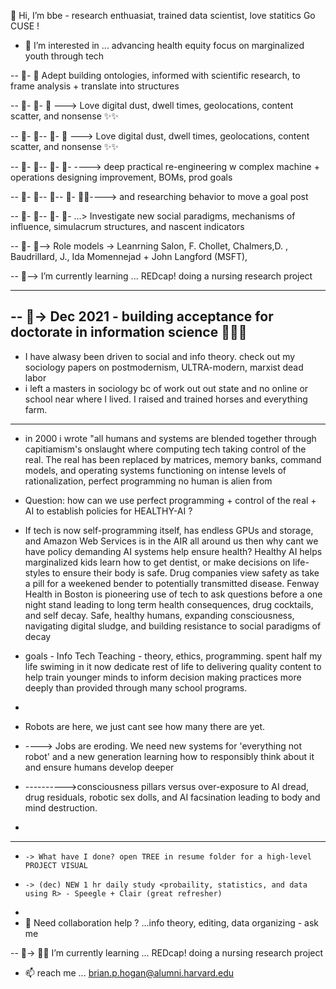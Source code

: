 👋 Hi, I’m bbe  - research enthuasiat, trained data scientist, love statitics Go CUSE !

- 👀 I’m interested in ... advancing health equity focus on marginalized youth through tech  

-- 👀- 👀  Adept building ontologies, informed with scientific research, to frame analysis + translate into structures  

-- 👀- 👀-  👀 ---> Love digital dust, dwell times, geolocations, content scatter, and nonsense  ✨✨  

-- 👀- 👀-- 👀- 👀 ---> Love digital dust, dwell times, geolocations, content scatter, and nonsense  ✨✨  

-- 👀- 👀-- 👀- 👀- ----> deep practical re-engineering w complex machine + operations designing improvement, BOMs, prod goals 

-- 👀- 👀-- 👀-- 👀- 👀✨----> and researching behavior to move a goal post  

-- 👀- 👀-- 👀- 👀- ...> Investigate new social paradigms, mechanisms of influence, simulacrum structures, and nascent indicators  

-- 👀- 👀--> Role models -> Leanrning Salon, F. Chollet, Chalmers,D. , Baudrillard, J., Ida Momennejad + John Langford (MSFT), 

-- 👀--> I’m currently learning ... REDcap! doing a nursing research project

--------------------------------------------------------------------------------------------------------------
-- 👀-> Dec 2021 - building acceptance for doctorate in information science 🌱✨✨ 
----------------------------------------------------------------------------------------------------

- I have alwasy been driven to social and info theory. check out my sociology papers on postmodernism, ULTRA-modern, marxist dead labor
- i left a masters in sociology bc of work out out state and no online or school near where I lived. I raised and trained horses and everything farm. 
----------------------------------------------------------------------------------------------------------------------------------------------------

- in 2000 i wrote "all humans and systems are blended together through capitiamism's onslaught where computing tech taking control of the real. The real has been replaced by matrices, memory banks, command models, and operating systems functioning on intense levels of rationalization, perfect programming no human is alien from
- Question: how can we use perfect programming + control of the real + AI to establish policies for HEALTHY-AI ?

- If tech is now self-programming itself, has endless GPUs and storage, and Amazon Web Services is in the AIR all around us then why cant we have policy demanding AI systems help ensure health? Healthy AI helps marginalized kids learn how to get dentist, or make decisions on life-styles to ensure their body is safe. Drug companies view safety as take a pill for a weekened bender to potentially transmitted disease. Fenway Health in Boston is pioneering use of tech to ask questions before a one night stand leading to long term health consequences, drug cocktails, and self decay. Safe, healthy humans, expanding consciousness, navigating digital sludge, and building resistance to social paradigms of decay  

- goals - Info Tech Teaching - theory, ethics, programming. spent half my life swiming in it now dedicate rest of life to delivering quality content to help train younger minds to inform decision making practices more deeply than provided through many school programs.  
- 
- Robots are here, we just cant see how many there are yet.  
- ----> Jobs are eroding. We need new systems for 'everything not robot' and a new generation learning how to responsibly think about it and ensure humans develop deeper 
- ---------->consciousness pillars versus over-exposure to AI dread, drug residuals, robotic sex dolls, and AI facsination leading to body and mind destruction.  
- 
------------------------------------------------------------------------------------------------------------------------------------
-     -> What have I done? open TREE in resume folder for a high-level PROJECT VISUAL
-     -> (dec) NEW 1 hr daily study <probaility, statistics, and data using R> - Speegle + Clair (great refresher)  
-    
- 💞️ Need collaboration help ? ...info theory, editing, data organizing - ask me  

-- 👀-> 🌱✨ I’m currently learning ... REDcap! doing a nursing research project

- 📫 reach me ... brian.p.hogan@alumni.harvard.edu  
